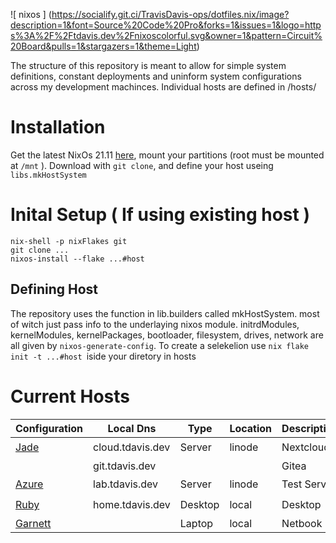 ![ nixos ] (https://socialify.git.ci/TravisDavis-ops/dotfiles.nix/image?description=1&font=Source%20Code%20Pro&forks=1&issues=1&logo=https%3A%2F%2Ftdavis.dev%2Fnixoscolorful.svg&owner=1&pattern=Circuit%20Board&pulls=1&stargazers=1&theme=Light)

  The
  structure
  of
  this
  repository
  is
  meant
  to
  allow
  for
  simple
  system
  definitions,
constant deployments and uninform system configurations across my development machinces.
Individual hosts are defined in /hosts/

# Installation
Get the latest NixOs 21.11 [here](), mount your partitions (root must be mounted at `/mnt` ).
Download with `git clone`, and define your host useing `libs.mkHostSystem`

# Inital Setup ( If using existing host )
```
nix-shell -p nixFlakes git
git clone ...
nixos-install --flake ...#host
```

## Defining Host
The repository uses the function in lib.builders  called mkHostSystem. most of witch just pass info to the underlaying nixos module.
initrdModules, kernelModules, kernelPackages, bootloader, filesystem, drives, network are all given by `nixos-generate-config`.
To create a selekelion use `nix flake init -t ...#host `iside your diretory in hosts

# Current Hosts

| Configuration                       | Local Dns        | Type      | Location    | Description  | Role     | Status |
| ----------------------------------- | ---------------- | --------- | ----------- | ------------ | -------- | ------ |
| [Jade](./hosts/jade)                | cloud.tdavis.dev | Server    | linode      | Nextcloud    | Services | 🟢     |
|                                     | git.tdavis.dev   |           |             | Gitea        |          |        |
| [Azure](./hosts/azure)              | lab.tdavis.dev   | Server    | linode      | Test Server  | Testing  | 🟢     |
| [Ruby](./hosts/ruby)                | home.tdavis.dev  | Desktop   | local       | Desktop      | Primary  | 🟢     |
| [Garnett](./hosts/garnett)          |                  | Laptop    | local       | Netbook      | Travel   | 🔴     |






